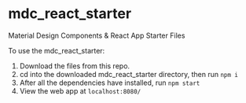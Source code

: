 # mdc_react_starter
Material Design Components &amp; React App Starter Files

To use the mdc_react_starter:

1) Download the files from this repo.
2) cd into the downloaded mdc_react_starter directory, then run ```npm i```
3) After all the dependencies have installed, run ```npm start```
4) View the web app at ```localhost:8080/```
